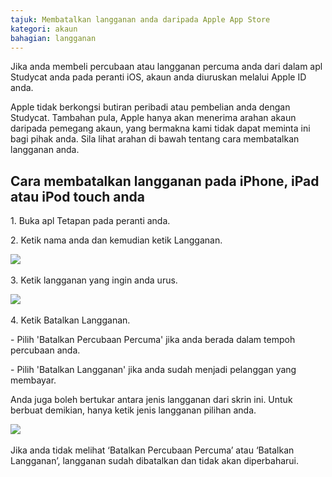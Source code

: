 ```yaml
---
tajuk: Membatalkan langganan anda daripada Apple App Store
kategori: akaun
bahagian: langganan
---
```

Jika anda membeli percubaan atau langganan percuma anda dari dalam apl Studycat anda pada peranti iOS, akaun anda diuruskan melalui Apple ID anda.



Apple tidak berkongsi butiran peribadi atau pembelian anda dengan Studycat. Tambahan pula, Apple hanya akan menerima arahan akaun daripada pemegang akaun, yang bermakna kami tidak dapat meminta ini bagi pihak anda. Sila lihat arahan di bawah tentang cara membatalkan langganan anda.



## Cara membatalkan langganan pada iPhone, iPad atau iPod touch anda


1\. Buka apl Tetapan pada peranti anda.


2\. Ketik nama anda dan kemudian ketik Langganan.


​![](/attachments/token/nCIncCXCjZuIPV648xYt0lib3/?name=apple_settings_subscriptions_01.PNG.png)​



3\. Ketik langganan yang ingin anda urus.


​![](/attachments/token/snrsdRNd9mcFLX6QtMUDNOy3y/?name=apple_device-settings_subscriptions_01.PNG)​



4\. Ketik Batalkan Langganan.


\- Pilih 'Batalkan Percubaan Percuma' jika anda berada dalam tempoh percubaan anda.


\- Pilih 'Batalkan Langganan' jika anda sudah menjadi pelanggan yang membayar.



Anda juga boleh bertukar antara jenis langganan dari skrin ini. Untuk berbuat demikian, hanya ketik jenis langganan pilihan anda.


​![](/attachments/token/dSyv3ALuqCzNu7Rx7JG3JzBWr/?name=apple_device-settings_subscriptions_02.PNG)​



Jika anda tidak melihat ‘Batalkan Percubaan Percuma’ atau ‘Batalkan Langganan’, langganan sudah dibatalkan dan tidak akan diperbaharui.